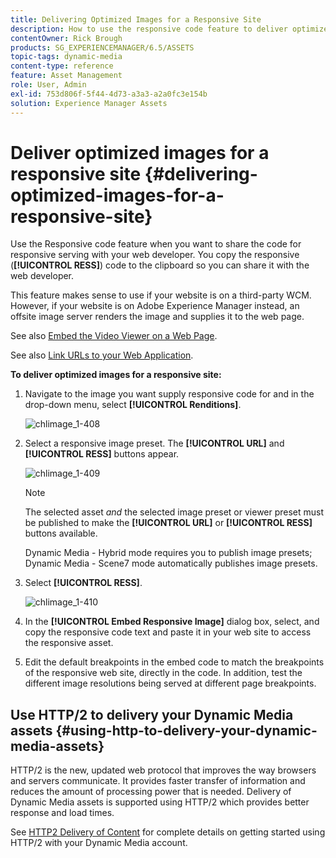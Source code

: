 ```yaml
---
title: Delivering Optimized Images for a Responsive Site
description: How to use the responsive code feature to deliver optimized images
contentOwner: Rick Brough
products: SG_EXPERIENCEMANAGER/6.5/ASSETS
topic-tags: dynamic-media
content-type: reference
feature: Asset Management
role: User, Admin
exl-id: 753d806f-5f44-4d73-a3a3-a2a0fc3e154b
solution: Experience Manager Assets
---
```

# Deliver optimized images for a responsive site {#delivering-optimized-images-for-a-responsive-site}

Use the Responsive code feature when you want to share the code for responsive serving with your web developer. You copy the responsive (**[!UICONTROL RESS]**) code to the clipboard so you can share it with the web developer.

This feature makes sense to use if your website is on a third-party WCM. However, if your website is on Adobe Experience Manager instead, an offsite image server renders the image and supplies it to the web page.

See also [Embed the Video Viewer on a Web Page](embed-code.md).

See also [Link URLs to your Web Application](linking-urls-to-yourwebapplication.md).

**To deliver optimized images for a responsive site:**

1. Navigate to the image you want supply responsive code for and in the drop-down menu, select **[!UICONTROL Renditions]**.

   ![chlimage_1-408](assets/chlimage_1-408.png)

1. Select a responsive image preset. The **[!UICONTROL URL]** and **[!UICONTROL RESS]** buttons appear.

   ![chlimage_1-409](assets/chlimage_1-208.png)

   >[!NOTE]
   >
   >The selected asset *and* the selected image preset or viewer preset must be published to make the **[!UICONTROL URL]** or **[!UICONTROL RESS]** buttons available.
   >
   >Dynamic Media - Hybrid mode requires you to publish image presets; Dynamic Media - Scene7 mode automatically publishes image presets.

1. Select **[!UICONTROL RESS]**.

    ![chlimage_1-410](assets/chlimage_1-410.png)

1. In the **[!UICONTROL Embed Responsive Image]** dialog box, select, and copy the responsive code text and paste it in your web site to access the responsive asset.
1. Edit the default breakpoints in the embed code to match the breakpoints of the responsive web site, directly in the code. In addition, test the different image resolutions being served at different page breakpoints.

## Use HTTP/2 to delivery your Dynamic Media assets {#using-http-to-delivery-your-dynamic-media-assets}

HTTP/2 is the new, updated web protocol that improves the way browsers and servers communicate. It provides faster transfer of information and reduces the amount of processing power that is needed. Delivery of Dynamic Media assets is supported using HTTP/2 which provides better response and load times.

See [HTTP2 Delivery of Content](http2.md) for complete details on getting started using HTTP/2 with your Dynamic Media account.
